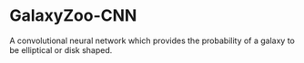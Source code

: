 # GalaxyZoo-CNN
A convolutional neural network which provides the probability of a galaxy to be elliptical or disk shaped. 
